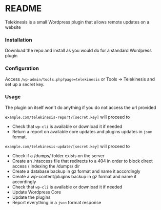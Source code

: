 # README

Telekinesis is a small Wordpress plugin that allows remote updates on a website

### Installation

Download the repo and install as you would do for a standard Wordpress plugin

### Configuration

Access `/wp-admin/tools.php?page=telekinesis` or  Tools -> Telekinesis and set up a secret key.

### Usage

The plugin on itself won't do anything if you do not access the url provided 

`example.com/telekinesis-report/[secret.key]` will proceed to
 
 - Check that `wp-cli` is available or download it if needed
 - Return a report on available core updates and plugins updates in `json` format.

`example.com/telekinesis-update/[secret.key]` will proceed to 
 - Check if a /dumps/ folder exists on the server
 - Create an .htaccess file that redirects to a 404 in order to block direct access / indexing the /dumps/ dir
 - Create a database backup in gz format and name it accordingly
 - Create a wp-content/plugins backup in gz format and name it accordingly
 - Check that `wp-cli` is available or download it if needed
 - Update Wordpress Core
 - Update the plugins
 - Report everything in a `json` format response

